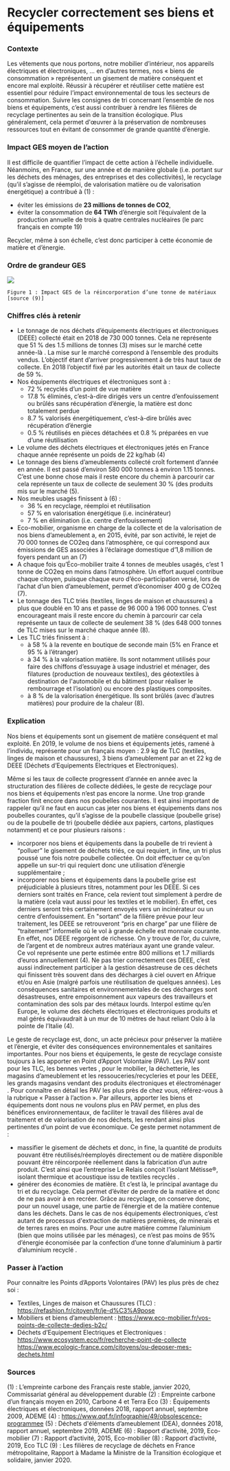 # Recycler correctement ses biens et équipements

### Contexte
Les vêtements que nous portons, notre mobilier d’intérieur, nos appareils électriques et électroniques, … en d’autres termes, nos « biens de consommation » représentent un gisement de matière conséquent et encore mal exploité. Réussir à récupérer et réutiliser cette matière est essentiel pour réduire l’impact environnemental de tous les secteurs de consommation. Suivre les consignes de tri concernant l’ensemble de nos biens et équipements, c’est aussi contribuer à rendre les filières de recyclage pertinentes au sein de la transition écologique. Plus généralement, cela permet d'œuvrer à la préservation de nombreuses ressources tout en évitant de consommer de grande quantité d’énergie.

### Impact GES moyen de l’action
Il est difficile de quantifier l’impact de cette action à l’échelle individuelle. Néanmoins, en France, sur une année et de manière globale (i.e. portant sur les déchets des ménages, des entreprises et des collectivités), le recyclage (qu’il s’agisse de réemploi, de valorisation matière ou de valorisation énergétique) a contribué à (1) :
- éviter les émissions de **23 millions de tonnes de CO2**,
- éviter la consommation de **64 TWh** d’énergie soit l’équivalent de la production annuelle de trois à quatre centrales nucléaires (le parc français en compte 19)

Recycler, même à son échelle, c’est donc participer à cette économie de matière et d’énergie.

### Ordre de grandeur GES

![](https://www.associationbilancarbone.fr/wp-content/uploads/2020/12/trier-dechets-consommation-fig1.jpg)
 
```Figure 1 : Impact GES de la réincorporation d’une tonne de matériaux [source (9)]```


### Chiffres clés à retenir
- Le tonnage de nos déchets d’équipements électriques et électroniques (DEEE) collecté était en 2018 de 730 000 tonnes. Cela ne représente que 51 % des 1.5 millions de tonnes (3) mises sur le marché cette année-là . La mise sur le marché correspond à l’ensemble des produits vendus. L’objectif étant d’arriver progressivement à de très haut taux de collecte. En 2018 l’objectif fixé par les autorités était un taux de collecte de 59 %.
- Nos équipements électriques et électroniques sont à :
	- 72 % recyclés d’un point de vue matière
	- 17.8 % éliminés, c’est-à-dire dirigés vers un centre d’enfouissement ou brûlés sans récupération d’énergie, la matière est donc totalement perdue
	- 8.7 % valorisés énergétiquement, c’est-à-dire brûlés avec récupération d’énergie
	- 0.5 % réutilisés en pièces détachées et 0.8 % préparées en vue d’une réutilisation
- Le volume des déchets électriques et électroniques jetés en France chaque année représente un poids de 22 kg/hab (4)
- Le tonnage des biens d’ameublements collecté croît fortement d’année en année. Il est passé d’environ 580 000 tonnes à environ 1.15 tonnes. C’est une bonne chose mais il reste encore du chemin à parcourir car cela représente un taux de collecte de seulement 30 % (des produits mis sur le marché (5).
- Nos meubles usagés finissent à (6) :
	- 36 % en recyclage, réemploi et réutilisation
	- 57 % en valorisation énergétique (i.e. incinérateur)
	- 7 % en élimination (i.e. centre d’enfouissement)
- Eco-mobilier, organisme en charge de la collecte et de la valorisation de nos biens d’ameublement a, en 2015, évité, par son activité, le rejet de 70 000 tonnes de CO2eq dans l’atmosphère, ce qui correspond aux émissions de GES associées à l’éclairage domestique d’1,8 million de foyers pendant un an (7)
- A chaque fois qu’Éco-mobilier traite 4 tonnes de meubles usagés, c’est 1 tonne de CO2eq en moins dans l’atmosphère. Un effort auquel contribue chaque citoyen, puisque chaque euro d’éco-participation versé, lors de l’achat d’un bien d’ameublement, permet d’économiser 400 g de CO2eq (7).
- Le tonnage des TLC triés (textiles, linges de maison et chaussures) a plus que doublé en 10 ans et passe de 96 000 à 196 000 tonnes. C’est encourageant mais il reste encore du chemin à parcourir car cela représente un taux de collecte de seulement 38 % (des 648 000 tonnes de TLC mises sur le marché chaque année (8).
- Les TLC triés finissent à :
	- à 58 % à la revente en boutique de seconde main (5% en France et 95 % à l’étranger)
	- à 34 %  à la valorisation matière. Ils sont notamment utilisés pour faire des chiffons d’essuyage à usage industriel et ménager, des filatures (production de nouveaux textiles), des géotextiles à destination de l'automobile et du bâtiment (pour réaliser le rembourrage et l’isolation) ou encore des plastiques composites.
	- à 8 % de la valorisation énergétique. Ils sont brûlés (avec d’autres matières) pour produire de la chaleur (8). 

### Explication
Nos biens et équipements sont un gisement de matière conséquent et mal exploité. En 2019, le volume de nos biens et équipements jetés, ramené à l’individu, représente pour un français moyen : 2.9 kg  de TLC (textiles, linges de maison et chaussures), 3 biens d’ameublement par an et 22 kg de DEEE (Déchets d’Equipements Electriques et Electroniques).

Même si les taux de collecte progressent d’année en année avec la structuration des filières de collecte dédiées, le geste de recyclage pour nos biens et équipements n’est pas encore la norme. Une trop grande fraction finit encore dans nos poubelles courantes. Il est ainsi important de rappeler qu’il ne faut en aucun cas jeter nos biens et équipements dans nos poubelles courantes, qu’il s’agisse de la poubelle classique (poubelle grise) ou de la poubelle de tri (poubelle dédiée aux papiers, cartons, plastiques notamment) et ce pour plusieurs raisons :
- incorporer nos biens et équipements dans la poubelle de tri revient à “polluer” le gisement de déchets triés, ce qui requiert, in fine, un tri plus poussé une fois notre poubelle collectée. On doit effectuer ce qu’on appelle un sur-tri qui requiert donc une utilisation d’énergie supplémentaire ; 
- incorporer nos biens et équipements dans la poubelle grise est préjudiciable à plusieurs titres, notamment pour les DEEE. Si ces derniers sont traités en France, cela revient tout simplement à perdre de la matière (cela vaut aussi pour les textiles et le mobilier). En effet, ces derniers seront très certainement envoyés vers un incinérateur ou un centre d’enfouissement. En "sortant" de la filière prévue pour leur traitement, les DEEE se retrouveront “pris en charge” par une filière de “traitement” informelle où le vol à grande échelle est monnaie courante. En effet, nos DEEE regorgent de richesse. On y trouve de l’or, du cuivre, de l’argent et de nombreux autres matériaux ayant une grande valeur. Ce vol représente une perte estimée entre 800 millions et 1.7 milliards d’euros annuellement (4). Ne pas trier correctement ces DEEE, c’est aussi indirectement participer à la gestion désastreuse de ces déchets qui finissent très souvent dans des décharges à ciel ouvert en Afrique et/ou en Asie (malgré parfois une réutilisation de quelques années). Les conséquences sanitaires et environnementales de ces décharges sont désastreuses, entre empoisonnement aux vapeurs des travailleurs et contamination des sols par des métaux lourds. Interpol  estime qu’en Europe, le volume des déchets électriques et électroniques produits et mal gérés équivaudrait à un mur de 10 mètres de haut reliant Oslo à la pointe de l’Italie (4).

Le geste de recyclage est, donc, un acte précieux pour préserver la matière et l’énergie, et éviter des conséquences environnementales et sanitaires importantes. Pour nos biens et équipements, le geste de recyclage consiste toujours à les apporter en Point d’Apport Volontaire (PAV). Les PAV sont pour les TLC, les bennes vertes , pour le mobilier, la déchetterie, les magasins d’ameublement et les ressouceries/recycleries et pour les DEEE, les grands magasins vendant des produits électroniques et électroménager . Pour connaître en détail les PAV les plus près de chez vous, référez-vous à la rubrique « Passer à l’action ».
Par ailleurs, apporter les biens et équipements dont nous ne voulons plus en PAV permet, en plus des bénéfices environnementaux, de faciliter le travail des filières aval de traitement et de valorisation de nos déchets, les rendant ainsi plus pertinentes d’un point de vue économique. Ce geste permet notamment de :
- massifier le gisement de déchets et donc, in fine, la quantité de produits pouvant être réutilisés/réemployés directement ou de matière disponible pouvant être réincorporée réellement dans la fabrication d’un autre produit. C’est ainsi que l’entreprise Le Relais conçoit l’isolant Métisse®, isolant thermique et acoustique issu de textiles recyclés .
- générer des économies de matière. Et c’est là, le principal avantage du tri et du recyclage. Cela permet d’éviter de perdre de la matière et donc de ne pas avoir à en recréer. Grâce au recyclage, on conserve donc, pour un nouvel usage, une partie de l’énergie et de la matière contenue dans les déchets. Dans le cas de nos équipements électroniques, c’est autant de processus d'extraction de matières premières, de minerais et de terres rares en moins. Pour une autre matière comme l’aluminium (bien que moins utilisée par les ménages), ce n’est pas moins de 95% d’énergie économisée par la confection d’une tonne d’aluminium à partir d’aluminium recyclé .

### Passer à l’action
Pour connaitre les Points d’Apports Volontaires (PAV) les plus près de chez soi :
- Textiles, Linges de maison et Chaussures (TLC) : 
https://refashion.fr/citoyen/fr/je-d%C3%A9pose
- Mobiliers et biens d’ameublement : 
https://www.eco-mobilier.fr/vos-points-de-collecte-dedies-b2c/ 
- Déchets d’Equipement Electriques et Electroniques :
https://www.ecosystem.eco/fr/recherche-point-de-collecte
https://www.ecologic-france.com/citoyens/ou-deposer-mes-dechets.html

### Sources
(1) : L’empreinte carbone des Français reste stable, janvier 2020, Commissariat général au développement durable
(2) : Empreinte carbone d’un français moyen en 2010,  Carbone 4 et Terra Eco
(3) : Équipements électriques et électroniques, données 2018, rapport annuel, septembre 2009, ADEME
(4) : https://www.qqf.fr/infographie/49/obsolescence-programmee 
(5) : Déchets d'éléments d’ameublement (DEA), données 2018, rapport annuel, septembre 2019, ADEME 
(6) : Rapport d’activité, 2019, Eco-mobilier
(7) : Rapport d’activité, 2015, Eco-mobilier
(8) : Rapport d’activité, 2019, Eco TLC
(9) : Les filières de recyclage de déchets en France métropolitaine, Rapport à Madame la Ministre de la Transition écologique et solidaire, janvier 2020.
